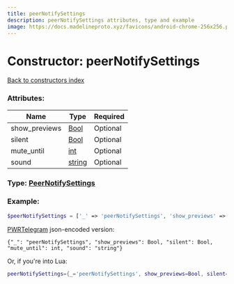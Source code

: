 ```yaml
---
title: peerNotifySettings
description: peerNotifySettings attributes, type and example
image: https://docs.madelineproto.xyz/favicons/android-chrome-256x256.png
---
```

# Constructor: peerNotifySettings  
[Back to constructors index](index.md)



### Attributes:

| Name     |    Type       | Required |
|----------|---------------|----------|
|show\_previews|[Bool](../types/Bool.md) | Optional|
|silent|[Bool](../types/Bool.md) | Optional|
|mute\_until|[int](../types/int.md) | Optional|
|sound|[string](../types/string.md) | Optional|



### Type: [PeerNotifySettings](../types/PeerNotifySettings.md)


### Example:

```php
$peerNotifySettings = ['_' => 'peerNotifySettings', 'show_previews' => Bool, 'silent' => Bool, 'mute_until' => int, 'sound' => 'string'];
```  

[PWRTelegram](https://pwrtelegram.xyz) json-encoded version:

```
{"_": "peerNotifySettings", "show_previews": Bool, "silent": Bool, "mute_until": int, "sound": "string"}
```


Or, if you're into Lua:

```lua
peerNotifySettings={_='peerNotifySettings', show_previews=Bool, silent=Bool, mute_until=int, sound='string'}

```


